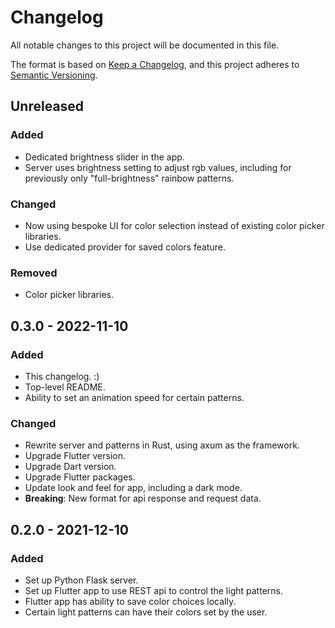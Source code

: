 # Changelog

All notable changes to this project will be documented in this file.

The format is based on [Keep a Changelog](https://keepachangelog.com/en/1.0.0/),
and this project adheres to [Semantic Versioning](https://semver.org/spec/v2.0.0.html).

## Unreleased

### Added

- Dedicated brightness slider in the app.
- Server uses brightness setting to adjust rgb values, including for previously only "full-brightness" rainbow patterns.

### Changed

- Now using bespoke UI for color selection instead of existing color picker libraries.
- Use dedicated provider for saved colors feature.

### Removed

- Color picker libraries.

## 0.3.0 - 2022-11-10

### Added

- This changelog. :)
- Top-level README.
- Ability to set an animation speed for certain patterns.

### Changed

- Rewrite server and patterns in Rust, using axum as the framework.
- Upgrade Flutter version.
- Upgrade Dart version.
- Upgrade Flutter packages.
- Update look and feel for app, including a dark mode.
- **Breaking**: New format for api response and request data.

## 0.2.0 - 2021-12-10

### Added

- Set up Python Flask server.
- Set up Flutter app to use REST api to control the light patterns.
- Flutter app has ability to save color choices locally.
- Certain light patterns can have their colors set by the user.
